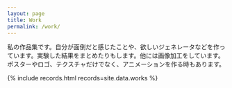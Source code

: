 ```yaml
---
layout: page
title: Work
permalink: /work/
---
```


私の作品集です。自分が面倒だと感じたことや、欲しいジェネレータなどを作っています。実験した結果をまとめたりもします。他には画像加工をしています。ポスターやロゴ、テクスチャだけでなく、アニメーションを作る時もあります。

{% include records.html records=site.data.works %}
